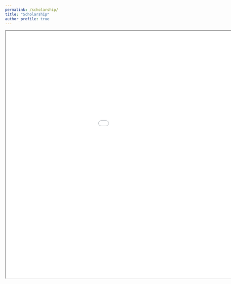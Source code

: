 ```yaml
---
permalink: /scholarship/
title: "Scholarship"
author_profile: true
---
```


<iframe src="/files/scholarship.html" height="800" width="1200"></iframe>
